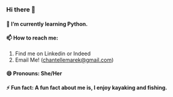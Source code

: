 ### Hi there 👋

#### 🌱 I’m currently learning Python.
#### 📫 How to reach me: 
1. Find me on Linkedin or Indeed
2. Email Me! (chantellemarek@gmail.com)
#### 😄 Pronouns: She/Her
#### ⚡ Fun fact: A fun fact about me is, I enjoy kayaking and fishing.

<!--
**chantellemarek/chantellemarek** is a ✨ _special_ ✨ repository because its `README.md` (this file) appears on your GitHub profile.

Here are some ideas to get you started:

- 🌱 I’m currently learning Python.
- 📫 How to reach me: 
1. Find me on Linkedin or Indeed
2. Email Me! (chantellemarek@gmail.com)
- 😄 Pronouns: She/Her
- ⚡ Fun fact: A fun fact about me is, I enjoy kayaking and fishing.
-->
